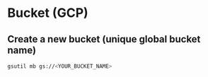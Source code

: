 # Bucket (GCP)

## Create a new bucket (unique global bucket name)
```bash
gsutil mb gs://<YOUR_BUCKET_NAME>
```